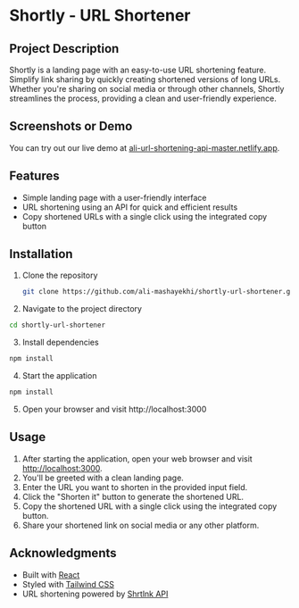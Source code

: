 # Shortly - URL Shortener

## Project Description

Shortly is a landing page with an easy-to-use URL shortening feature. Simplify link sharing by quickly creating shortened versions of long URLs. Whether you're sharing on social media or through other channels, Shortly streamlines the process, providing a clean and user-friendly experience.

## Screenshots or Demo

You can try out our live demo at [ali-url-shortening-api-master.netlify.app](https://ali-url-shortening-api-master.netlify.app).

## Features

- Simple landing page with a user-friendly interface
- URL shortening using an API for quick and efficient results
- Copy shortened URLs with a single click using the integrated copy button

## Installation

1. Clone the repository

   ```bash
   git clone https://github.com/ali-mashayekhi/shortly-url-shortener.git
   ```

2. Navigate to the project directory

```bash
cd shortly-url-shortener
```

3. Install dependencies

```bash
npm install

```

4. Start the application

```bash
npm install

```

5. Open your browser and visit http://localhost:3000

## Usage

1. After starting the application, open your web browser and visit [http://localhost:3000](http://localhost:3000).
2. You'll be greeted with a clean landing page.
3. Enter the URL you want to shorten in the provided input field.
4. Click the "Shorten it" button to generate the shortened URL.
5. Copy the shortened URL with a single click using the integrated copy button.
6. Share your shortened link on social media or any other platform.

## Acknowledgments

- Built with [React](https://reactjs.org/)
- Styled with [Tailwind CSS](https://tailwindcss.com/)
- URL shortening powered by [Shrtlnk API](https://www.shrtlnk.dev/developer)
